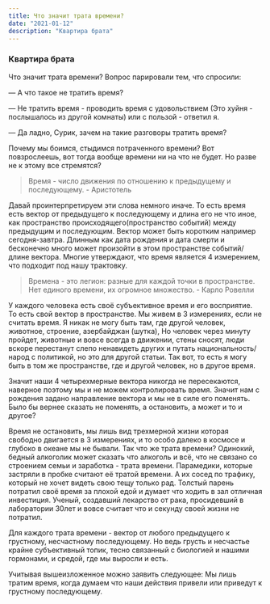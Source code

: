 ```yaml
---
title: Что значит трата времени?
date: "2021-01-12"
description: "Квартира брата"
---
```


### Квартира брата

Что значит трата времени?  Вопрос парировали тем, что спросили:

— A что такое не тратить время?

— Не тратить время - проводить время с удовольствием (Это хуйня - послышалось из другой комнаты) или с пользой - ответил я.

— Да ладно, Сурик, зачем на такие разговоры тратить время?

Почему мы боимся, стыдимся потраченного времени? Вот повзрослеешь, вот тогда вообще времени ни на что не будет. Но разве не к этому все стремятся?

> Время - число движения по отношению к предыдущему и последующему. - Aристотель

Давай проинтерпретируем эти слова немного иначе. То есть время есть вектор от предыдущего к последующему и длина его не что иное, как пространство происходящего(пространство событий) между предыдущим и последующим. Вектор может быть коротким например сегодня-завтра. Длинным как дата рождения и дата смерти и бесконечно много может произойти  в этом пространстве событий/длине вектора. Многие утверждают, что время является 4 измерением, что подходит под нашу трактовку.

> Времена - это легион: разные для каждой точки в пространстве. Нет единого времени, их огромное множество. - Карло Ровелли

У каждого человека есть своё субъективное время и его восприятие. То есть свой вектор в пространстве. Мы живем в 3 измерениях, если не считать время. Я никак не могу быть там, где другой человек, животное, строение, азербайджан (шутка), Но человек через минуту пройдет, животные и вовсе всегда в движении, стены сносят, люди вскоре перестанут слепо ненавидеть других и путать национальность/народ с политикой, но это для другой статьи. Так вот, то есть я могу быть в том же пространстве, где и другой человек, но в другое время.

Значит наши 4 четырехмерные вектора никогда не пересекаются, наверное поэтому мы и не можем контролировать время. Значит нам с рождения задано направление вектора и мы не в силе его поменять. Было бы вернее сказать не поменять, а остановить, а может и то и другое?

Время не остановить, мы лишь вид трехмерной жизни которая свободно двигается в 3 измерениях, и то особо далеко в космосе и глубоко в океане мы не бывали. Так что же трата времени? Одинокий, бедный алкоголик может сказать что алкоголь и всё, что не связано со строением семьи и заработка - трата времени. Парамедики, которые застряли в пробке считают её тратой времени. А их сосед по трафику, который не хочет видеть свою тещу только рад. Толстый парень потратил своё время за плохой едой и думает что ходить в зал отличная инвестиция. Ученый, создавший лекарство от рака, просидевший в лаборатории 30лет и вовсе считает что и секунду своей жизни не потратил.

Для каждого трата времени - вектор от любого предыдущего к грустному, несчастному последующему. Но ведь грусть и несчастье крайне субъективный топик, тесно связанный с биологией и нашими гормонами, и средой, где мы выросли и есть.

Учитывая вышеизложенное можно заявить следующее:
Мы лишь тратим время, когда думаем что наши действия привели или приведут к грустному последующему.
